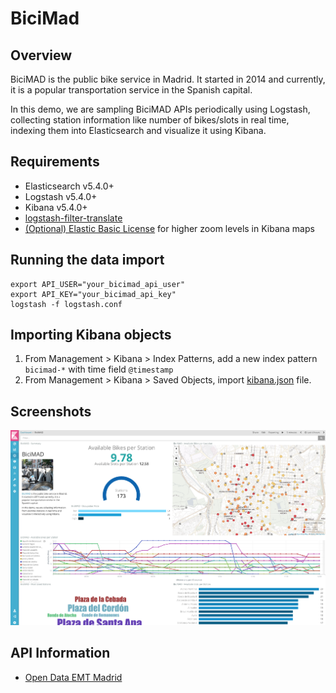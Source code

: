 # BiciMad

## Overview

BiciMAD is the public bike service in Madrid. It started in 2014 and currently, it is a popular transportation service in the Spanish capital.

In this demo, we are sampling BiciMAD APIs periodically using Logstash, collecting station information like number of bikes/slots in real time, indexing them into Elasticsearch and visualize it using Kibana.


## Requirements

- Elasticsearch v5.4.0+
- Logstash v5.4.0+
- Kibana v5.4.0+
- [logstash-filter-translate](https://www.elastic.co/guide/en/logstash/5.4/plugins-filters-translate.html)
- [(Optional) Elastic Basic License](https://www.elastic.co/subscriptions) for higher zoom levels in Kibana maps


## Running the data import
```
export API_USER="your_bicimad_api_user"
export API_KEY="your_bicimad_api_key"
logstash -f logstash.conf
```

## Importing Kibana objects

1. From Management > Kibana > Index Patterns, add a new index pattern `bicimad-*` with time field `@timestamp`
2. From Management > Kibana > Saved Objects, import [kibana.json](https://github.com/mcascallares/bicimad-elastic/blob/master/kibana.json) file.


## Screenshots

![Kibana](https://github.com/mcascallares/bicimad-elastic/blob/master/screenshots/kibana5.png)

## API Information

- [Open Data EMT Madrid](http://opendata.emtmadrid.es/getdoc/2f7fdbf1-f849-4357-9778-cbd5c4ebc27c/default.aspx)
